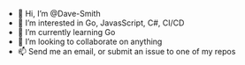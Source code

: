 - 👋 Hi, I’m @Dave-Smith
- 👀 I’m interested in Go, JavasScript, C#, CI/CD
- 🌱 I’m currently learning Go
- 💞️ I’m looking to collaborate on anything
- 📫 Send me an email, or submit an issue to one of my repos

<!---
Dave-Smith/Dave-Smith is a ✨ special ✨ repository because its `README.md` (this file) appears on your GitHub profile.
You can click the Preview link to take a look at your changes.
--->
